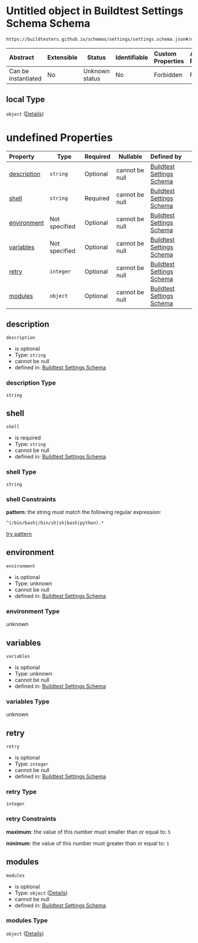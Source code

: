 # Untitled object in Buildtest Settings Schema Schema

```txt
https://buildtesters.github.io/schemas/settings/settings.schema.json#/definitions/local
```




| Abstract            | Extensible | Status         | Identifiable | Custom Properties | Additional Properties | Access Restrictions | Defined In                                                                      |
| :------------------ | ---------- | -------------- | ------------ | :---------------- | --------------------- | ------------------- | ------------------------------------------------------------------------------- |
| Can be instantiated | No         | Unknown status | No           | Forbidden         | Forbidden             | none                | [settings.schema.json\*](../../out/settings.schema.json "open original schema") |

## local Type

`object` ([Details](settings-definitions-local.md))

# undefined Properties

| Property                    | Type          | Required | Nullable       | Defined by                                                                                                                                                                                              |
| :-------------------------- | ------------- | -------- | -------------- | :------------------------------------------------------------------------------------------------------------------------------------------------------------------------------------------------------ |
| [description](#description) | `string`      | Optional | cannot be null | [Buildtest Settings Schema](settings-definitions-local-properties-description.md "https&#x3A;//buildtesters.github.io/schemas/settings/settings.schema.json#/definitions/local/properties/description") |
| [shell](#shell)             | `string`      | Required | cannot be null | [Buildtest Settings Schema](settings-definitions-local-properties-shell.md "https&#x3A;//buildtesters.github.io/schemas/settings/settings.schema.json#/definitions/local/properties/shell")             |
| [environment](#environment) | Not specified | Optional | cannot be null | [Buildtest Settings Schema](settings-definitions-local-properties-environment.md "https&#x3A;//buildtesters.github.io/schemas/settings/settings.schema.json#/definitions/local/properties/environment") |
| [variables](#variables)     | Not specified | Optional | cannot be null | [Buildtest Settings Schema](settings-definitions-local-properties-variables.md "https&#x3A;//buildtesters.github.io/schemas/settings/settings.schema.json#/definitions/local/properties/variables")     |
| [retry](#retry)             | `integer`     | Optional | cannot be null | [Buildtest Settings Schema](settings-definitions-local-properties-retry.md "https&#x3A;//buildtesters.github.io/schemas/settings/settings.schema.json#/definitions/local/properties/retry")             |
| [modules](#modules)         | `object`      | Optional | cannot be null | [Buildtest Settings Schema](settings-definitions-modules.md "https&#x3A;//buildtesters.github.io/schemas/settings/settings.schema.json#/definitions/local/properties/modules")                          |

## description




`description`

-   is optional
-   Type: `string`
-   cannot be null
-   defined in: [Buildtest Settings Schema](settings-definitions-local-properties-description.md "https&#x3A;//buildtesters.github.io/schemas/settings/settings.schema.json#/definitions/local/properties/description")

### description Type

`string`

## shell




`shell`

-   is required
-   Type: `string`
-   cannot be null
-   defined in: [Buildtest Settings Schema](settings-definitions-local-properties-shell.md "https&#x3A;//buildtesters.github.io/schemas/settings/settings.schema.json#/definitions/local/properties/shell")

### shell Type

`string`

### shell Constraints

**pattern**: the string must match the following regular expression: 

```regexp
^(/bin/bash|/bin/sh|sh|bash|python).*
```

[try pattern](https://regexr.com/?expression=%5E(%2Fbin%2Fbash%7C%2Fbin%2Fsh%7Csh%7Cbash%7Cpython).* "try regular expression with regexr.com")

## environment




`environment`

-   is optional
-   Type: unknown
-   cannot be null
-   defined in: [Buildtest Settings Schema](settings-definitions-local-properties-environment.md "https&#x3A;//buildtesters.github.io/schemas/settings/settings.schema.json#/definitions/local/properties/environment")

### environment Type

unknown

## variables




`variables`

-   is optional
-   Type: unknown
-   cannot be null
-   defined in: [Buildtest Settings Schema](settings-definitions-local-properties-variables.md "https&#x3A;//buildtesters.github.io/schemas/settings/settings.schema.json#/definitions/local/properties/variables")

### variables Type

unknown

## retry




`retry`

-   is optional
-   Type: `integer`
-   cannot be null
-   defined in: [Buildtest Settings Schema](settings-definitions-local-properties-retry.md "https&#x3A;//buildtesters.github.io/schemas/settings/settings.schema.json#/definitions/local/properties/retry")

### retry Type

`integer`

### retry Constraints

**maximum**: the value of this number must smaller than or equal to: `5`

**minimum**: the value of this number must greater than or equal to: `1`

## modules




`modules`

-   is optional
-   Type: `object` ([Details](settings-definitions-modules.md))
-   cannot be null
-   defined in: [Buildtest Settings Schema](settings-definitions-modules.md "https&#x3A;//buildtesters.github.io/schemas/settings/settings.schema.json#/definitions/local/properties/modules")

### modules Type

`object` ([Details](settings-definitions-modules.md))
